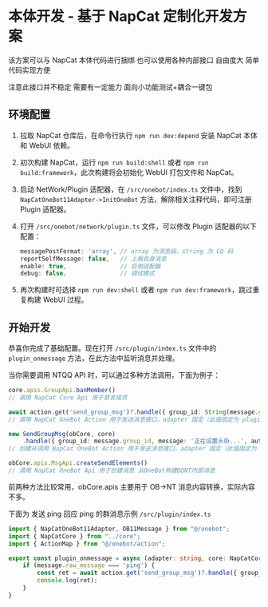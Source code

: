 # 本体开发 - 基于 NapCat 定制化开发方案 <Badge type="tip" text="V4" />
该方案可以与 NapCat 本体代码进行捆绑 也可以使用各种内部接口 自由度大 简单代码实现方便

注意此接口并不稳定 需要有一定能力 面向小功能测试+耦合一键包

## 环境配置

1. 拉取 NapCat 仓库后，在命令行执行 `npm run dev:depend` 安装 NapCat 本体和 WebUI 依赖。
2. 初次构建 NapCat，运行 `npm run build:shell` 或者 `npm run build:framework`，此次构建将会初始化 WebUI 打包文件和 NapCat。
3. 启动 NetWork/Plugin 适配器，在 `/src/onebot/index.ts` 文件中，找到 `NapCatOneBot11Adapter->InitOneBot` 方法，解除相关注释代码，即可注册 Plugin 适配器。
4. 打开 `/src/onebot/network/plugin.ts` 文件，可以修改 Plugin 适配器的以下配置：

    ```typescript
    messagePostFormat: 'array', // array 为消息段，string 为 CQ 码
    reportSelfMessage: false,   // 上报自身消息
    enable: true,               // 启用适配器
    debug: false,               // 调试模式
    ```

5. 再次构建时可选择 `npm run dev:shell` 或者 `npm run dev:framework`，跳过重复构建 WebUI 过程。

## 开始开发

恭喜你完成了基础配置。现在打开 `/src/plugin/index.ts` 文件中的 `plugin_onmessage` 方法，在此方法中监听消息并处理。

当你需要调用 NTQQ API 时，可以通过多种方法调用，下面为例子：

```typescript
core.apis.GroupApi.banMember()
// 调用 NapCat Core Api 用于禁言成员

await action.get('send_group_msg')?.handle({ group_id: String(message.group_id), message: 'pong' }, adapter, instance.config);
// 调用 NapCat OneBot Action 用于发送消息接口，adapter 固定（此值固定为 plugin 用于标记适配器） 功能与下面的几乎无差异

new SendGroupMsg(obCore, core)
    .handle({ group_id: message.group_id, message: '正在设置头衔...', auto_escape: false }, adapter, instance.config);
// 创建并调用 NapCat OneBot Action 用于发送消息接口，adapter 固定（此值固定为 plugin 用于标记适配器）

obCore.apis.MsgApi.createSendElements()
// 调用 NapCat OneBot Api 用于创建消息 从OneBot构建QQNT内部消息
```

前两种方法比较常用，obCore.apis 主要用于 OB->NT 消息内容转换，实际内容不多。 

下面为 发送 ping 回应 ping 的群消息示例 `/src/plugin/index.ts` 
```typescript
import { NapCatOneBot11Adapter, OB11Message } from "@/onebot";
import { NapCatCore } from "../core";
import { ActionMap } from "@/onebot/action";

export const plugin_onmessage = async (adapter: string, core: NapCatCore, obCtx: NapCatOneBot11Adapter, message: OB11Message, action: ActionMap, instance: OB11PluginAdapter) => {
    if (message.raw_message === 'ping') {
        const ret = await action.get('send_group_msg')?.handle({ group_id: String(message.group_id), message: 'pong' }, adapter, instance.config);
        console.log(ret);
    }
}

```